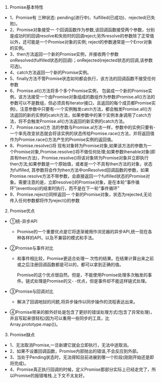 1) Promise基本特性

- 1、Promise有 三种状态: pending(进行中)、fulfilled(已成功)、rejected(已失败)。
- 2、Promise对象接受一 个回调函数作为参数,该回调函数接受两个参数，分别是成功时的回调resolve和失败时的回调reject;另外resolve的参数除了正常值以外，还可能是一个Promise对象的实例; reject的参数通常是一个Error对象的实例。
- 3、then方法返回一个新的Promise实例，并接收两个参数onResolved(fulfilled状态的回调)；onRejected(rejected状态的回调,该参数可选)。
- 4、catch方法返回一个新的Promise实例。
- 5、finally方法不管Promise状态如何都会执行，该方法的回调函数不接受任何参数
- 6、Promise.all()方法将多个多个Promise实例， 包装成一个新的Promise实例，该方法接受一个由Promise对象组成的数组作为参数(Promise.all()方法的参数可以不是数组，但必须具有Iterator接口，且返回的每个成员都Promise实例)，注意参数中只要有-一个实例触发catch方法，都会触发Promise.all()方法返回的新的实例的catch方法，如果参数中的某个实例本身调用了catch方法，将不会触发Promise.all()方法返回的新实例的catch方法。
- 7、Promise.race()方 法的参数与Promise.al方法一样，参数中的实例只要有-一个率先改变状态就会将该实例的状态传给Promise.race()方法，并将返回值作为Promise.race()方法产生的Promise实例的返回值。
- 8、Promise.resolve()将 现有对象转为Promise对象,如果该方法的参数为一个Promise对象,Promise.resolve()将不做任何处理;如果参数thenable对象(即具有then方法)，Promise.resolve()将该对象转为Promise对象并立即执行then方法;如果参数是一个原始值，或者是一个不具有then方法的对象，状态为fulfilled, 其参数将会作为then方法中onResolved回调函数的参数，如果Promise.resolve方法不带参数，会直接返回一个fulfilled状态的Promise对象。需要注意的是，立即resolve()的Promise对象，是在本轮“事件循环”(eventloop)的结束时执行，而不是在下一轮“事件循环”
- 9、Promise.reject()同样返回一 个新的Promise对象，状态为rejected,无论传入任何参数都将作为reject()的参数

2) Promise优点

- ①统-异步API
  - Promise的一个重要优点是它将逐渐被用作浏览器的异步API,统一现在各种各样的API，以及不兼容的模式和手法。

- ②Promise与事件对比
  - 和事件相比较，Promise更适合处理一 次性的结果。在结果计算出来之前或之后注册回调函数都是可以的，都可以拿到正确的值。

    Promise的这个优点很自然。但是，不能使用Promise处理多次触发的事件。链式处理是Promise的又- -优点，但是事件却不能这样链式处理。

- ③Promise与回调对比
  - 解决了回调地狱的问题,将异步操作以同步操作的流程表达出来。

- ④Promise带来的额外好处是包含了更好的错误处理方式(包含了异常处理)，并且写起来很轻松(因为可以重用一些同步的工具，比Array.prototype.map())。

3) Promise缺点

- 1、无法取消Promise,一旦新建它就会立即执行，无法中途取消。
- 2、如果不设置回调函数，Promise内部抛出的错误,不会反应到外部。
- 3、当处于Pending状态时，无法得知目前进展到哪一个阶段(刚刚开始还是即将完成)。
- 4、Promise真正执行回调的时候，定义Promise那部分实际上已经走完了，所以Promise的报错堆栈.上下文不太友好。